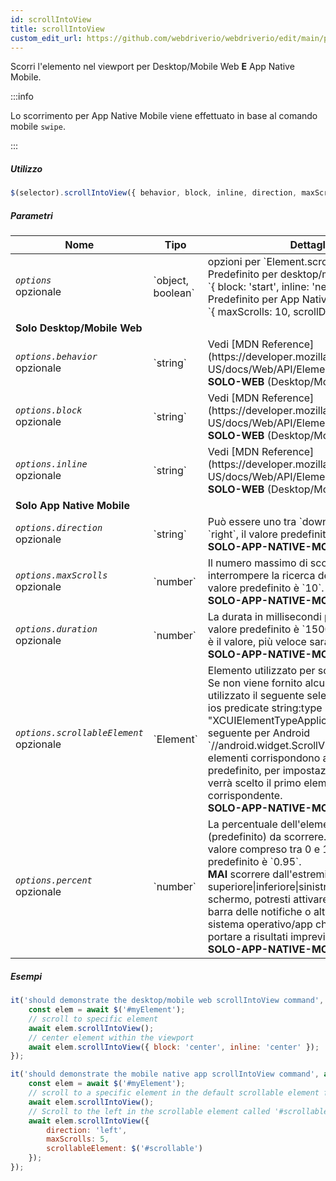 ```yaml
---
id: scrollIntoView
title: scrollIntoView
custom_edit_url: https://github.com/webdriverio/webdriverio/edit/main/packages/webdriverio/src/commands/element/scrollIntoView.ts
---
```


Scorri l'elemento nel viewport per Desktop/Mobile Web <strong>E</strong> App Native Mobile.

:::info

Lo scorrimento per App Native Mobile viene effettuato in base al comando mobile `swipe`.

:::

##### Utilizzo

```js
$(selector).scrollIntoView({ behavior, block, inline, direction, maxScrolls, duration, scrollableElement, percent })
```

##### Parametri

<table>
  <thead>
    <tr>
      <th>Nome</th><th>Tipo</th><th>Dettagli</th>
    </tr>
  </thead>
  <tbody>
    <tr>
      <td><code><var>options</var></code><br /><span className="label labelWarning">opzionale</span></td>
      <td>`object, boolean`</td>
      <td>opzioni per `Element.scrollIntoView()`. Predefinito per desktop/mobile web: <br/> `{ block: 'start', inline: 'nearest' }` <br /> Predefinito per App Native Mobile <br /> `{ maxScrolls: 10, scrollDirection: 'down' }`</td>
    </tr>
    <tr>
              <td colspan="3"><strong>Solo Desktop/Mobile Web</strong></td>
            </tr>
    <tr>
      <td><code><var>options.behavior</var></code><br /><span className="label labelWarning">opzionale</span></td>
      <td>`string`</td>
      <td>Vedi [MDN Reference](https://developer.mozilla.org/en-US/docs/Web/API/Element/scrollIntoView). <br /><strong>SOLO-WEB</strong> (Desktop/Mobile)</td>
    </tr>
    <tr>
      <td><code><var>options.block</var></code><br /><span className="label labelWarning">opzionale</span></td>
      <td>`string`</td>
      <td>Vedi [MDN Reference](https://developer.mozilla.org/en-US/docs/Web/API/Element/scrollIntoView). <br /><strong>SOLO-WEB</strong> (Desktop/Mobile)</td>
    </tr>
    <tr>
      <td><code><var>options.inline</var></code><br /><span className="label labelWarning">opzionale</span></td>
      <td>`string`</td>
      <td>Vedi [MDN Reference](https://developer.mozilla.org/en-US/docs/Web/API/Element/scrollIntoView). <br /><strong>SOLO-WEB</strong> (Desktop/Mobile)</td>
    </tr>
    <tr>
              <td colspan="3"><strong>Solo App Native Mobile</strong></td>
            </tr>
    <tr>
      <td><code><var>options.direction</var></code><br /><span className="label labelWarning">opzionale</span></td>
      <td>`string`</td>
      <td>Può essere uno tra `down`, `up`, `left` o `right`, il valore predefinito è `up`. <br /><strong>SOLO-APP-NATIVE-MOBILE</strong></td>
    </tr>
    <tr>
      <td><code><var>options.maxScrolls</var></code><br /><span className="label labelWarning">opzionale</span></td>
      <td>`number`</td>
      <td>Il numero massimo di scorrimenti prima di interrompere la ricerca dell'elemento, il valore predefinito è `10`. <br /><strong>SOLO-APP-NATIVE-MOBILE</strong></td>
    </tr>
    <tr>
      <td><code><var>options.duration</var></code><br /><span className="label labelWarning">opzionale</span></td>
      <td>`number`</td>
      <td>La durata in millisecondi per lo swipe. Il valore predefinito è `1500` ms. Più basso è il valore, più veloce sarà lo swipe.<br /><strong>SOLO-APP-NATIVE-MOBILE</strong></td>
    </tr>
    <tr>
      <td><code><var>options.scrollableElement</var></code><br /><span className="label labelWarning">opzionale</span></td>
      <td>`Element`</td>
      <td>Elemento utilizzato per scorrere all'interno. Se non viene fornito alcun elemento, verrà utilizzato il seguente selettore per iOS `-ios predicate string:type == "XCUIElementTypeApplication"` e il seguente per Android `//android.widget.ScrollView'`. Se più elementi corrispondono al selettore predefinito, per impostazione predefinita verrà scelto il primo elemento corrispondente. <br /> <strong>SOLO-APP-NATIVE-MOBILE</strong></td>
    </tr>
    <tr>
      <td><code><var>options.percent</var></code><br /><span className="label labelWarning">opzionale</span></td>
      <td>`number`</td>
      <td>La percentuale dell'elemento scrollabile (predefinito) da scorrere. Questo è un valore compreso tra 0 e 1. Il valore predefinito è `0.95`.<br /><strong>MAI</strong> scorrere dall'estremità superiore|inferiore|sinistra|destra dello schermo, potresti attivare ad esempio la barra delle notifiche o altre funzionalità del sistema operativo/app che possono portare a risultati imprevisti.<br /> <strong>SOLO-APP-NATIVE-MOBILE</strong></td>
    </tr>
  </tbody>
</table>

##### Esempi

```js title="desktop.mobile.web.scrollIntoView.js"
it('should demonstrate the desktop/mobile web scrollIntoView command', async () => {
    const elem = await $('#myElement');
    // scroll to specific element
    await elem.scrollIntoView();
    // center element within the viewport
    await elem.scrollIntoView({ block: 'center', inline: 'center' });
});

```

```js title="mobile.native.app.scrollIntoView.js"
it('should demonstrate the mobile native app scrollIntoView command', async () => {
    const elem = await $('#myElement');
    // scroll to a specific element in the default scrollable element for Android or iOS for a maximum of 10 scrolls
    await elem.scrollIntoView();
    // Scroll to the left in the scrollable element called '#scrollable' for a maximum of 5 scrolls
    await elem.scrollIntoView({
        direction: 'left',
        maxScrolls: 5,
        scrollableElement: $('#scrollable')
    });
});
```